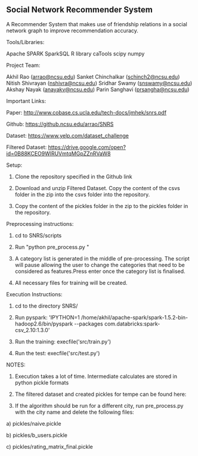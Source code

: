Social Network Recommender System
----------------------------------

A Recommender System that makes use of friendship relations in a social network graph to improve recommendation accuracy.

Tools/Libraries:

Apache SPARK
SparkSQL
R library caTools
scipy
numpy

Project Team:

Akhil Rao (arrao@ncsu.edu)
Sanket Chinchalkar (schinch2@ncsu.edu)
Nitish Shivrayan (nshivra@ncsu.edu)
Sridhar Swamy (snswamy@ncsu.edu)
Akshay Nayak (anayakv@ncsu.edu)
Parin Sanghavi (prsangha@ncsu.edu)

Important Links:

Paper: http://www.cobase.cs.ucla.edu/tech-docs/jmhek/snrs.pdf

Github: https://github.ncsu.edu/arrao/SNRS

Dataset: https://www.yelp.com/dataset_challenge

Filtered Dataset: https://drive.google.com/open?id=0B88KCEO9WlRUVmtqMGpZZnRVaW8 


Setup:

1) Clone the repository specified in the Github link

2) Download and unzip Filtered Dataset. Copy the content of the csvs folder in the zip into the csvs folder into the repository.

3) Copy the content of the pickles folder in the zip to the pickles folder in the repository.

Preprocessing instructions:

1) cd to SNRS/scripts

2) Run "python pre_process.py <city-name>"

3) A category list is generated in the middle of pre-processing. The script will pause allowing the user to change the categories that need to be considered as features.Press enter once the category list is finalised.

4) All necessary files for training will be created.


Execution Instructions:

1) cd to the directory SNRS/

2) Run pyspark: 'IPYTHON=1 /home/akhil/apache-spark/spark-1.5.2-bin-hadoop2.6/bin/pyspark --packages com.databricks:spark-csv_2.10:1.3.0'

3) Run the training: execfile('src/train.py')

4) Run the test: execfile('src/test.py')  


NOTES:
1) Execution takes a lot of time. Intermediate calculates are stored in python pickle formats

2) The filtered dataset and created pickles for tempe can be found here: 

3) If the algorithm should be run for a different city, run pre_process.py with the city name and delete the following files:

a) pickles/naive.pickle 

b) pickles/b_users.pickle

c) pickles/rating_matrix_final.pickle
